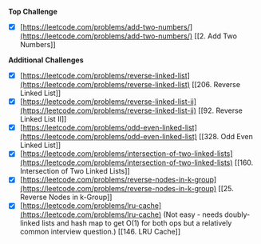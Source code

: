 **Top Challenge**

- [x]  [https://leetcode.com/problems/add-two-numbers/](https://leetcode.com/problems/add-two-numbers/)
[[2. Add Two Numbers]]

**Additional** **Challenges**

- [x]  [https://leetcode.com/problems/reverse-linked-list](https://leetcode.com/problems/reverse-linked-list)
[[206. Reverse Linked List]]
- [x]  [https://leetcode.com/problems/reverse-linked-list-ii](https://leetcode.com/problems/reverse-linked-list-ii)
[[92. Reverse Linked List II]]
- [x]  [https://leetcode.com/problems/odd-even-linked-list](https://leetcode.com/problems/odd-even-linked-list)
[[328. Odd Even Linked List]]
- [x]  [https://leetcode.com/problems/intersection-of-two-linked-lists](https://leetcode.com/problems/intersection-of-two-linked-lists)
[[160. Intersection of Two Linked Lists]]
- [x]  [https://leetcode.com/problems/reverse-nodes-in-k-group](https://leetcode.com/problems/reverse-nodes-in-k-group)
[[25. Reverse Nodes in k-Group]]
- [x]  [https://leetcode.com/problems/lru-cache](https://leetcode.com/problems/lru-cache) (Not easy - needs doubly-linked lists and hash map to get O(1) for both ops but a relatively common interview question.)
[[146. LRU Cache]]